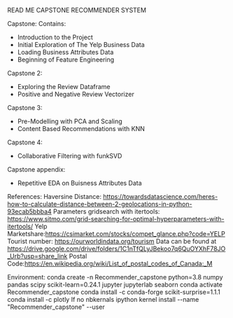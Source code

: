 READ ME CAPSTONE RECOMMENDER SYSTEM

Capstone:
Contains:
- Introduction to the Project
- Initial Exploration of The Yelp Business Data
- Loading Business Attributes Data
- Beginning of Feature Engineering

Capstone 2:
- Exploring the Review Dataframe
- Positive and Negative Review Vectorizer 

Capstone 3:
- Pre-Modelling with PCA and Scaling 
- Content Based Recommendations with KNN

Capstone 4:
- Collaborative Filtering with funkSVD

Capstone appendix:
- Repetitive EDA on Buisness Attributes Data

References:
Haversine Distance: https://towardsdatascience.com/heres-how-to-calculate-distance-between-2-geolocations-in-python-93ecab5bbba4
Parameters gridsearch with itertools: https://www.sitmo.com/grid-searching-for-optimal-hyperparameters-with-itertools/
Yelp Marketshare:https://csimarket.com/stocks/compet_glance.php?code=YELP
Tourist number: https://ourworldindata.org/tourism
Data can be found at https://drive.google.com/drive/folders/1C1nTfQLyJBekoo7q6QuOYXhF78JO_Urb?usp=share_link
Postal Code:https://en.wikipedia.org/wiki/List_of_postal_codes_of_Canada:_M

Environment:
conda create -n Recommender_capstone python=3.8 numpy pandas scipy scikit-learn=0.24.1 jupyter jupyterlab seaborn
conda activate Recommender_capstone
conda install -c conda-forge scikit-surprise=1.1.1
conda install -c plotly 
If no nbkernals 
    ipython kernel install --name "Recommender_capstone" --user
